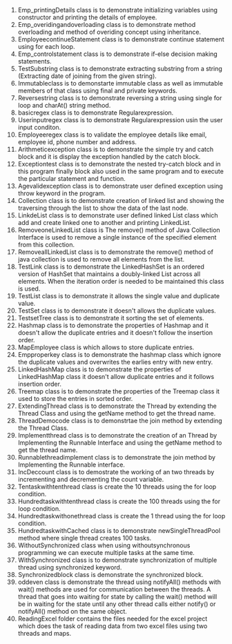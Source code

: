 1. Emp_printingDetails class is to demonstrate initializing variables using constructor and printing the details of employee.
2. Emp_overidingandoverloading class is to demonstrate method overloading and method of overiding concept using inheritance.
3. EmployeecontinueStatement class is to demonstrate continue statement using for each loop.
4. Emp_controlstatement class is to demonstrate if-else decision making statements.
5. TestSubstring class is to demonstrate extracting substring from a string (Extracting date of joining from the given string).
6. Immutableclass is to demonstarte immutable class as well as immutable members of that class using final and private keywords.
7. Reversestring class is to demonstrate reversing a string using single for loop and charAt() string method.
8. basicregex class is to demonstrate Regularexpression.
9. Userinputregex class is to demonstrate Regularexpression usin the user input conditon.
10. Employeeregex class is to validate the employee details like email, employee id, phone number and address.
11. Arithmeticexception class is to demonstrate the simple try and catch block and it is display the exception handled by the catch block.
12. Exceptiontest class is to demonstrate the nested try-catch block and in this program finally block also used in the same program and to execute the particular statement and function.
13. Agevalidexception class is to demonstrate user defined exception using throw keyword in the program.
14. Collection class is to demonstrate creation of linked list and showing the traversing through the list to show the data of the last node.
15. LinkdeList class is to demonstrate user defined linked List class which add and create linked one to another and printing LinkedList.
16. RemoveoneLinkedList class is The remove() method of Java Collection Interface is used to remove a single instance of the specified element from this collection.
17. RemoveallLinkedList class is to demonstrate the remove() method of java collection is used to remove all elements from the list.
18. TestLink class is to demonstrate the LinkedHashSet is an ordered version of HashSet that maintains a doubly-linked List across all elements. When the iteration order is needed to be maintained this class is used.
19. TestList class is to demonstrate it allows the single value and duplicate value.
20. TestSet class is to demonstrate it doesn't allows the duplicate values. 
21. TestsetTree class is to demonstrate it sorting the set of elements.
22. Hashmap class is to demonstrate the properties of Hashmap and it doesn't allow the duplicate entries and it doesn't follow the insertion order.
23. MapEmployee class is which allows to store duplicate entries.
24. Empproperkey class is to demonstrate the hashmap class which ignore the duplicate values and overwrites the earlies entry with new entry.
25. LinkedHashMap class is to demonstrate the properties of LinkedHashMap class it doesn't allow duplicate entries and it follows insertion order.
26. Treemap class is to demonstrate the properties of the Treemap class it used to store the entries in sorted order.
27. ExtendingThread class is to demonstrate the Thread by extending the Thread Class and using the getName method to get the thread name.
28. ThreadDemocode class is to demonstrtae the join method by extending the Thread Class.
29. Implementthread class is to demonstrate the creation of an Thread by Implementing the Runnable Interface and using the getName method to get the thread name.
30. Runnablethreadimplement class is to demonstrate the join method by Implementing the Runnable interface.
31. IncDeccount class is to demostrate the working of an two threads by incrementing and decrementing the count variable.
32. Tentaskwithtenthread class is create the 10 threads using the for loop condition.
33. Hundredtaskwithtenthread class is create the 100 threads using the for loop condition.
34. Hundredtaskwithonethread class is create the 1 thread using the for loop condition.
35. HundredtaskwithCached class is to demonstrate newSingleThreadPool method where single thread creates 100 tasks.
36. WithoutSynchronized class when using withoutsynchronous programming we can execute multiple tasks at the same time.
37. WithSynchronized class is to demonstrate synchronization of multiple thread using synchronized keyword.
38. Synchronizedblock class is demonstrate the synchronized block.
39. oddeven class is demonstrate the thread using notifyAll() methods with wait() methods are used for communication between the threads. A thread that goes into waiting for state by calling the wait() method will be in waiting for the state until any other thread calls either notify() or notifyAll() method on the same object.
40. ReadingExcel folder contains the files needed for the excel project which does the task of reading data from two excel files using two threads and maps. 



